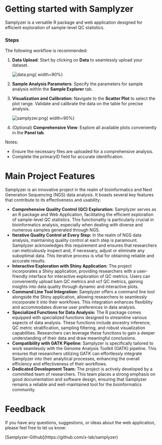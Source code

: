 # Getting started with Samplyzer

Samplyzer is a versatile R package and web application designed for efficient exploration of sample-level QC statistics.

### Steps

The following workflow is recommended:

1. **Data Upload**: Start by clicking on **Data** to seamlessly upload your dataset.

   ![data.png](https://img2.imgtp.com/2024/02/21/C0qIC4br.png){ width=90%}

2. **Sample Analysis Parameters**: Specify the parameters for sample analysis within the **Sample Explorer** tab.

3. **Visualization and Calibration**: Navigate to the **Scatter Plot** to select the plot range. Validate and calibrate the data on the table for precise analysis.

   ![samplyzer.png](https://img2.imgtp.com/2024/02/21/bQh2N0Va.png){ width=90%}

4. (Optional) **Comprehensive View**: Explore all available plots conveniently in the **Panel tab**.

Notes:

- Ensure the necessary files are uploaded for a comprehensive analysis.
- Complete the primaryID field for accurate identification.

# Main Project Features

Samplyzer is an innovative project in the realm of bioinformatics and Next Generation Sequencing (NGS) data analysis. It boasts several key features that contribute to its effectiveness and usability:

- **Comprehensive Quality Control (QC) Exploration:** Samplyzer serves as an R package and Web Application, facilitating the efficient exploration of sample-level QC statistics. This functionality is particularly crucial in bioinformatics analysis, especially when dealing with diverse and numerous samples generated through NGS.
- **Iterative Quality Control at Every Step:** In the realm of NGS data analysis, maintaining quality control at each step is paramount. Samplyzer acknowledges this requirement and ensures that researchers can meticulously inspect and, if necessary, adjust or eliminate any suboptimal data. This iterative process is vital for obtaining reliable and accurate results.
- **Interactive Exploration with Shiny Application:** The project incorporates a Shiny application, providing researchers with a user-friendly interface for interactive exploration of QC metrics. Users can conveniently upload bam QC metrics and vcf QC metrics, gaining insights into data quality through dynamic and interactive plots.
- **Command Line Tool Integration:** Samplyzer offers a command line tool alongside the Shiny application, allowing researchers to seamlessly incorporate it into their workflows. This integration enhances flexibility and accommodates diverse user preferences in data analysis.
- **Specialized Functions for Data Analysis:** The R package comes equipped with specialized functions designed to streamline various aspects of data analysis. These functions include ancestry inference, QC metric stratification, sampling filtering, and robust visualization capabilities. Researchers can leverage these functions to gain a deeper understanding of their data and draw meaningful conclusions.
- **Compatibility with GATK Pipeline:** Samplyzer is specifically tailored to work seamlessly with the Genome Analysis Toolkit (GATK) pipeline. This ensures that researchers utilizing GATK can effortlessly integrate Samplyzer into their analytical processes, enhancing the overall efficiency and effectiveness of their workflows.
- **Dedicated Development Team:** The project is actively developed by a committed team of researchers. This team places a strong emphasis on good documentation and software design, ensuring that Samplyzer remains a reliable and well-maintained tool for the bioinformatics community.

#  Feedback

If you have any questions, suggestions, or ideas about the web application, please feel free to let us know:

<p> [Samplyzer-Github](https://github.com/x-lab/samplyzer) </p>
